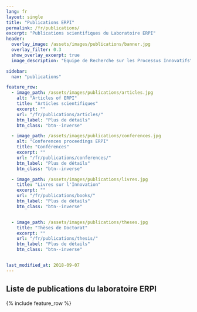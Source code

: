 ```yaml
---
lang: fr
layout: single
title: "Publications ERPI"
permalink: /fr/publications/
excerpt: "Publications scientifiques du Laboratoire ERPI"
header:
  overlay_image: /assets/images/publications/banner.jpg
  overlay_filter: 0.3
  show_overlay_excerpt: true 
  image_description: "Equipe de Recherche sur les Processus Innovatifs"

sidebar:
  nav: "publications"      

feature_row:
  - image_path: /assets/images/publications/articles.jpg
    alt: "Articles of ERPI"
    title: "Articles scientifiques"
    excerpt: ""
    url: "/fr/publications/articles/"
    btn_label: "Plus de détails"
    btn_class: "btn--inverse"

  - image_path: /assets/images/publications/conferences.jpg
    alt: "Conferences proceedings ERPI"
    title: "Conférences"
    excerpt: ""
    url: "/fr/publications/conferences/"
    btn_label: "Plus de détails"
    btn_class: "btn--inverse"

  - image_path: /assets/images/publications/livres.jpg
    title: "Livres sur l'Innovation"
    excerpt: ""
    url: "/fr/publications/books/"
    btn_label: "Plus de détails"
    btn_class: "btn--inverse"


  - image_path: /assets/images/publications/theses.jpg
    title: "Thèses de Doctorat"
    excerpt: ""
    url: "/fr/publications/thesis/"
    btn_label: "Plus de détails"
    btn_class: "btn--inverse"


last_modified_at: 2018-09-07
---
```



## Liste de publications du laboratoire ERPI


{% include feature_row %}



